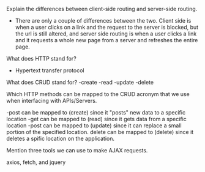 Explain the differences between client-side routing and server-side routing.

- There are only a couple of differences between the two. Client side is when a user clicks on a link and the request to the server is blocked, but the url is still altered, and server side routing is when a user clicks a link and it requests a whole new page from a server and refreshes the entire page. 

What does HTTP stand for?
- Hypertext transfer protocol 


What does CRUD stand for?
-create -read -update -delete


Which HTTP methods can be mapped to the CRUD acronym that we use when interfacing with APIs/Servers.

-post can be mapped to (create) since it "posts" new data to a specific location
-get can be mapped to (read) since it gets data from a specific location
-post can be mapped to (update) since it can replace a small portion of the specified location. 
delete can be mapped to (delete) since it deletes a spific location on the application.


Mention three tools we can use to make AJAX requests.

axios, fetch, and jquery
